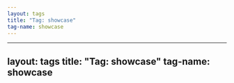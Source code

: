 ```yaml
---
layout: tags
title: "Tag: showcase"
tag-name: showcase
---
```

---
layout: tags
title: "Tag: showcase"
tag-name: showcase
---
